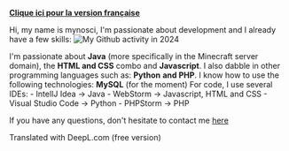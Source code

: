 [**Clique ici pour la version française**](https://github.com/mynosciDev/mynosciDev/blob/main/README.md)


Hi, my name is mynosci, I'm passionate about development and I already have a few skills:
![My Github activity in 2024](https://github-readme-stats.vercel.app/api?username=mynosciDev)

I'm passionate about **Java** (more specifically in the Minecraft server domain), the **HTML and CSS** combo and **Javascript**.
I also dabble in other programming languages such as: **Python** **and PHP**.
I know how to use the following technologies: **MySQL** (for the moment)
For code, I use several IDEs:
	- IntelIJ Idea -> Java
	- WebStorm -> Javascript, HTML and CSS
	- Visual Studio Code -> Python
	- PHPStorm -> PHP

If you have any questions, don't hesitate to contact me [here](https://discord.gg/mynodev)

Translated with DeepL.com (free version)
